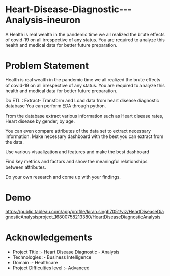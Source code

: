 # Heart-Disease-Diagnostic---Analysis-ineuron

A Health is real wealth in the pandemic time we all realized the brute effects of covid-19 on
all irrespective of any status. You are required to analyze this health and medical data for
better future preparation.

# Problem Statement

Health is real wealth in the pandemic time we all realized the brute effects of covid-19 on
all irrespective of any status. You are required to analyze this health and medical data for
better future preparation.

Do ETL : Extract- Transform and Load data from heart disease diagnostic database
You can perform EDA through python.

From the database extract various information such as Heart disease rates, Heart
disease by gender, by age.

You can even compare attributes of the data set to extract necessary information.
Make necessary dashboard with the best you can extract from the data.

Use various visualization and features and make the best dashboard

Find key metrics and factors and show the meaningful relationships between
attributes.

Do your own research and come up with your findings.

# Demo
https://public.tableau.com/app/profile/kiran.singh7051/viz/HeartDiseaseDiagnosticAnalysisproject_16800758213380/HeartDiseaseDiagnosticAnalysis

# Acknowledgements

* Project Title :- Heart Disease Diagnostic - Analysis
* Technologies :- Business Intelligence
* Domain :- Healthcare
* Project Difficulties level :- Advanced




